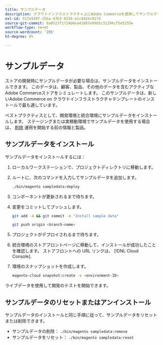```yaml
---
title: サンプルデータ
description: クラウドインフラストラクチャ上にAdobe Commerceを使用してサンプルデータをインストールする方法を説明します。
exl-id: 517e549f-15ba-47b3-9236-a1c4d24c917d
source-git-commit: 8a0523f1714b6ea41887e99b5c31294cf5e5255e
workflow-type: tm+mt
source-wordcount: '205'
ht-degree: 0%

---
```


# サンプルデータ

ストアの開発時にサンプルデータが必要な場合は、サンプルデータをインストールできます。 このデータは、顧客、製品、その他のデータを含むアクティブなAdobe Commerceストアをシミュレートします。 このサンプルデータは、新しいAdobe Commerce on クラウドインフラストラクチャテンプレートのインストールで最も適しています。

ベストプラクティスとして、開発環境と統合環境にサンプルデータをインストールします。 ステージングまたは実稼動環境でサンプルデータを使用する場合は、 [削除](#reset-or-uninstall-sample-data) 運用を開始する前の情報と製品。

## サンプルデータをインストール

サンプルデータをインストールするには：

1. ローカルワークステーションで、プロジェクトディレクトリに移動します。

1. ルートに、次のコマンドを入力してサンプルデータを追加します。

   ```bash
   ./bin/magento sampledata:deploy
   ```

1. コンポーネントが更新されるまで待ちます。

1. 変更をコミットしてプッシュします。

   ```bash
   git add -A && git commit -m "Install sample data"
   ```

   ```bash
   git push origin <branch-name>
   ```

1. プロジェクトがデプロイされるまで待ちます。

1. 統合環境のストアフロントページに移動して、インストールが成功したことを確認します。 ストアフロントへの URL リンクは、 [!DNL Cloud Console].

1. 環境のスナップショットを作成します。

   ```bash
   magento-cloud snapshot:create -e <environment-ID>
   ```

ライブデータを使用して開発のテストを開始できます。

## サンプルデータのリセットまたはアンインストール

サンプルデータのインストールと同じ手順に従って、サンプルデータをリセットまたは削除できます。

- サンプルデータの削除： `./bin/magento sampledata:remove`
- サンプルデータをリセット： `./bin/magento sampledata:reset`
